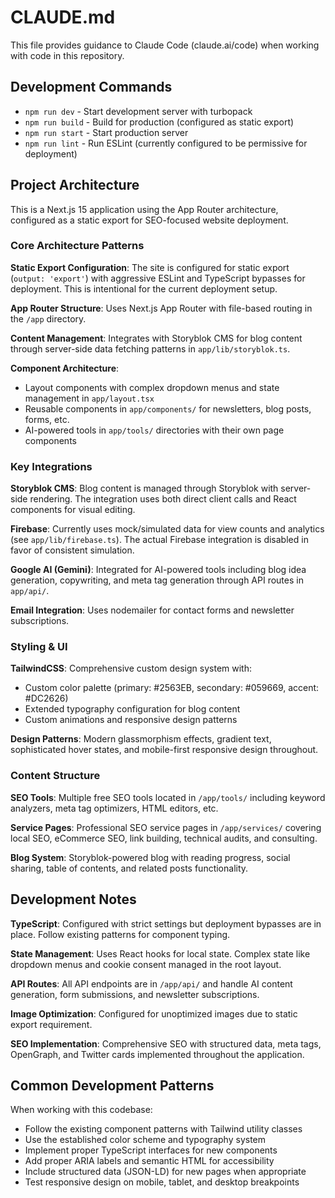 # CLAUDE.md

This file provides guidance to Claude Code (claude.ai/code) when working with code in this repository.

## Development Commands

- `npm run dev` - Start development server with turbopack
- `npm run build` - Build for production (configured as static export)
- `npm run start` - Start production server 
- `npm run lint` - Run ESLint (currently configured to be permissive for deployment)

## Project Architecture

This is a Next.js 15 application using the App Router architecture, configured as a static export for SEO-focused website deployment.

### Core Architecture Patterns

**Static Export Configuration**: The site is configured for static export (`output: 'export'`) with aggressive ESLint and TypeScript bypasses for deployment. This is intentional for the current deployment setup.

**App Router Structure**: Uses Next.js App Router with file-based routing in the `/app` directory.

**Content Management**: Integrates with Storyblok CMS for blog content through server-side data fetching patterns in `app/lib/storyblok.ts`.

**Component Architecture**: 
- Layout components with complex dropdown menus and state management in `app/layout.tsx`
- Reusable components in `app/components/` for newsletters, blog posts, forms, etc.
- AI-powered tools in `app/tools/` directories with their own page components

### Key Integrations

**Storyblok CMS**: Blog content is managed through Storyblok with server-side rendering. The integration uses both direct client calls and React components for visual editing.

**Firebase**: Currently uses mock/simulated data for view counts and analytics (see `app/lib/firebase.ts`). The actual Firebase integration is disabled in favor of consistent simulation.

**Google AI (Gemini)**: Integrated for AI-powered tools including blog idea generation, copywriting, and meta tag generation through API routes in `app/api/`.

**Email Integration**: Uses nodemailer for contact forms and newsletter subscriptions.

### Styling & UI

**TailwindCSS**: Comprehensive custom design system with:
- Custom color palette (primary: #2563EB, secondary: #059669, accent: #DC2626)
- Extended typography configuration for blog content
- Custom animations and responsive design patterns

**Design Patterns**: Modern glassmorphism effects, gradient text, sophisticated hover states, and mobile-first responsive design throughout.

### Content Structure

**SEO Tools**: Multiple free SEO tools located in `/app/tools/` including keyword analyzers, meta tag optimizers, HTML editors, etc.

**Service Pages**: Professional SEO service pages in `/app/services/` covering local SEO, eCommerce SEO, link building, technical audits, and consulting.

**Blog System**: Storyblok-powered blog with reading progress, social sharing, table of contents, and related posts functionality.

## Development Notes

**TypeScript**: Configured with strict settings but deployment bypasses are in place. Follow existing patterns for component typing.

**State Management**: Uses React hooks for local state. Complex state like dropdown menus and cookie consent managed in the root layout.

**API Routes**: All API endpoints are in `/app/api/` and handle AI content generation, form submissions, and newsletter subscriptions.

**Image Optimization**: Configured for unoptimized images due to static export requirement.

**SEO Implementation**: Comprehensive SEO with structured data, meta tags, OpenGraph, and Twitter cards implemented throughout the application.

## Common Development Patterns

When working with this codebase:

- Follow the existing component patterns with Tailwind utility classes
- Use the established color scheme and typography system
- Implement proper TypeScript interfaces for new components
- Add proper ARIA labels and semantic HTML for accessibility
- Include structured data (JSON-LD) for new pages when appropriate
- Test responsive design on mobile, tablet, and desktop breakpoints